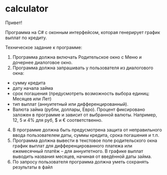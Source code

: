# calculator
Привет!

Программа на C# с оконным интерфейсом, которая генерирует график выплат по кредиту.

Техническое задание к программе:
1. Программа должна включать Родительское окно с Меню и дочернее диалоговое окно.
2. Программа должна запрашивать у пользователя из диалогового окна:
- сумму кредита
- дату начала займа
- срок погашения (предусмотреть возможность выбора единиц: Месяцев или Лет)
- тип выплат (аннуитетный или дифференцированный).
- Валюта займа (рубли, доллары, Евро). Процент фиксировано заложен в программе и зависит от выбранной валюты. Например, 12, 5 и 4% для руб, $ и € соответственно.
4. В программе должна быть предусмотрена защита от неправильного ввода пользователем даты, суммы кредита, срока погашения и т.п.
5. Программа должна вывести в текстовое поле родительского окна график выплат для дифференцированного платежа или ежемесячный платёж – для аннуитетного. В графике выплат выводить названия месяцев, начиная от введённой даты займа.
6. По запросу пользователя программа должна уметь сохранять результаты в файл
